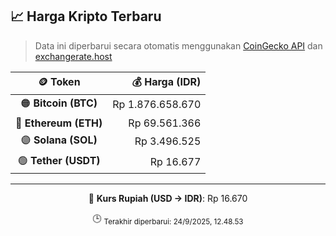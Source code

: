 

<!-- HARGA_KRIPTO -->
## 📈 Harga Kripto Terbaru

> Data ini diperbarui secara otomatis menggunakan [CoinGecko API](https://www.coingecko.com/) dan [exchangerate.host](https://exchangerate.host/)

<div align="center">

| 🪙 Token | 💰 Harga (IDR) |
|:------:|---------------:|
| 🟠 **Bitcoin (BTC)**   | Rp 1.876.658.670 |
| 🔵 **Ethereum (ETH)**  | Rp 69.561.366 |
| 🟣 **Solana (SOL)**    | Rp 3.496.525 |
| 🟢 **Tether (USDT)**   | Rp 16.677 |

---

💱 **Kurs Rupiah (USD → IDR)**: Rp 16.670

🕒 <sub>Terakhir diperbarui: 24/9/2025, 12.48.53</sub>

</div>
<!-- /HARGA_KRIPTO -->